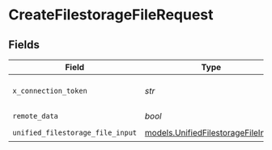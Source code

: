 # CreateFilestorageFileRequest


## Fields

| Field                                                                          | Type                                                                           | Required                                                                       | Description                                                                    |
| ------------------------------------------------------------------------------ | ------------------------------------------------------------------------------ | ------------------------------------------------------------------------------ | ------------------------------------------------------------------------------ |
| `x_connection_token`                                                           | *str*                                                                          | :heavy_check_mark:                                                             | The connection token                                                           |
| `remote_data`                                                                  | *bool*                                                                         | :heavy_check_mark:                                                             | N/A                                                                            |
| `unified_filestorage_file_input`                                               | [models.UnifiedFilestorageFileInput](../models/unifiedfilestoragefileinput.md) | :heavy_check_mark:                                                             | N/A                                                                            |